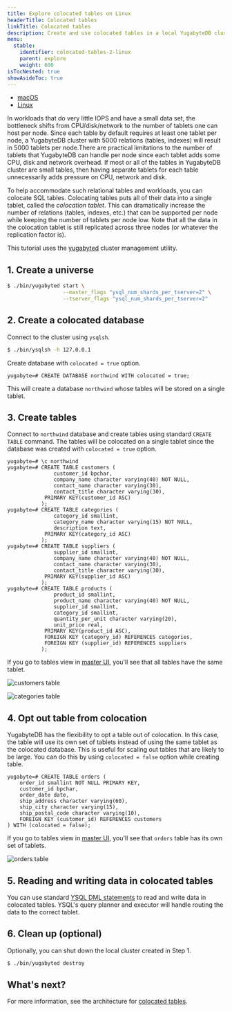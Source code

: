 ```yaml
---
title: Explore colocated tables on Linux
headerTitle: Colocated tables
linkTitle: Colocated tables
description: Create and use colocated tables in a local YugabyteDB cluster on Linux.
menu:
  stable:
    identifier: colocated-tables-2-linux
    parent: explore
    weight: 600
isTocNested: true
showAsideToc: true
---
```


<ul class="nav nav-tabs-alt nav-tabs-yb">

  <li >
    <a href="../macos/" class="nav-link">
      <i class="fab fa-apple" aria-hidden="true"></i>
      macOS
    </a>
  </li>

  <li >
    <a href="../linux/" class="nav-link active">
      <i class="fab fa-linux" aria-hidden="true"></i>
      Linux
    </a>
  </li>

</ul>

In workloads that do very little IOPS and have a small data set, the bottleneck shifts from CPU/disk/network to the number of tablets one can host per node. Since each table by default requires at least one tablet per node, a YugabyteDB cluster with 5000 relations (tables, indexes) will result in 5000 tablets per node.There are practical limitations to the number of tablets that YugabyteDB can handle per node since each tablet adds some CPU, disk and network overhead. If most or all of the tables in YugabyteDB cluster are small tables, then having separate tablets for each table unnecessarily adds pressure on CPU, network and disk.

To help accommodate such relational tables and workloads, you can colocate SQL tables.
Colocating tables puts all of their data into a single tablet, called the _colocation tablet_.
This can dramatically increase the number of relations (tables, indexes, etc.) that can
be supported per node while keeping the number of tablets per node low. Note that all the data in the colocation tablet is still replicated across three nodes (or whatever the replication factor is).

This tutorial uses the [yugabyted](../../../reference/configuration/yugabyted) cluster management utility.

## 1. Create a universe

```sh
$ ./bin/yugabyted start \
                  --master_flags "ysql_num_shards_per_tserver=2" \
                  --tserver_flags "ysql_num_shards_per_tserver=2"
```

## 2. Create a colocated database

Connect to the cluster using `ysqlsh`.

```sh
$ ./bin/ysqlsh -h 127.0.0.1
```

Create database with `colocated = true` option.

```plpgsql
yugabyte=# CREATE DATABASE northwind WITH colocated = true;
```

This will create a database `northwind` whose tables will be stored on a single tablet.

## 3. Create tables

Connect to `northwind` database and create tables using standard `CREATE TABLE` command.
The tables will be colocated on a single tablet since the database was created with `colocated = true` option.

```plpgsql
yugabyte=# \c northwind
yugabyte=# CREATE TABLE customers (
               customer_id bpchar,
               company_name character varying(40) NOT NULL,
               contact_name character varying(30),
               contact_title character varying(30),
            PRIMARY KEY(customer_id ASC)
           );
yugabyte=# CREATE TABLE categories (
               category_id smallint,
               category_name character varying(15) NOT NULL,
               description text,
            PRIMARY KEY(category_id ASC)
           );
yugabyte=# CREATE TABLE suppliers (
               supplier_id smallint,
               company_name character varying(40) NOT NULL,
               contact_name character varying(30),
               contact_title character varying(30),
            PRIMARY KEY(supplier_id ASC)
           );
yugabyte=# CREATE TABLE products (
               product_id smallint,
               product_name character varying(40) NOT NULL,
               supplier_id smallint,
               category_id smallint,
               quantity_per_unit character varying(20),
               unit_price real,
            PRIMARY KEY(product_id ASC),
           	FOREIGN KEY (category_id) REFERENCES categories,
           	FOREIGN KEY (supplier_id) REFERENCES suppliers
           );
```

If you go to tables view in [master UI](http://localhost:7000/tables), you'll see that all tables have the same tablet.

![customers table](/images/ce/colocated-tables-customers.png)

![categories table](/images/ce/colocated-tables-categories.png)

## 4. Opt out table from colocation

YugabyteDB has the flexibility to opt a table out of colocation. In this case, the table will use its own set of tablets instead of using the same tablet as the colocated database. This is useful for scaling out tables that are likely to be large. You can do this by using `colocated = false` option while creating table.

```plpgsql
yugabyte=# CREATE TABLE orders (
    order_id smallint NOT NULL PRIMARY KEY,
    customer_id bpchar,
    order_date date,
    ship_address character varying(60),
    ship_city character varying(15),
    ship_postal_code character varying(10),
    FOREIGN KEY (customer_id) REFERENCES customers
) WITH (colocated = false);
```

If you go to tables view in [master UI](http://localhost:7000/tables), you'll see that `orders` table has its own set of tablets.

![orders table](/images/ce/colocated-tables-opt-out.png)

## 5. Reading and writing data in colocated tables

You can use standard [YSQL DML statements](../../../api/ysql) to read and write data in colocated tables. YSQL's query planner and executor
will handle routing the data to the correct tablet.

## 6. Clean up (optional)

Optionally, you can shut down the local cluster created in Step 1.

```sh
$ ./bin/yugabyted destroy
```

## What's next?

For more information, see the architecture for [colocated tables](https://github.com/yugabyte/yugabyte-db/blob/master/architecture/design/ysql-colocated-tables.md).
